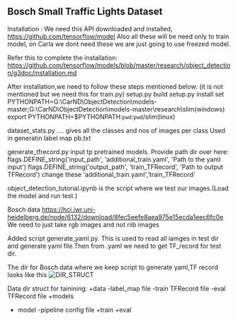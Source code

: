 ## Bosch Small Traffic Lights Dataset

Installation :
We need this API downloaded and installed, https://github.com/tensorflow/model
Also all these will be need only to train model, 
on Carla we dont need these we are just going to use freezed model.


Refer this to complete the installation:
https://github.com/tensorflow/models/blob/master/research/object_detection/g3doc/installation.md

After installation,we need to follow these steps mentioned below:
(it is not mentioned but we need this for train.py)
setup.py build
setup.py install
set PYTHONPATH=G:\CarND\ObjectDetection\models-master;G:\CarND\ObjectDetection\models-master\research\slim(windows)
export PYTHONPATH=$PYTHONPATH:`pwd`:`pwd`/slim(linux)

dataset_stats.py .... gives all the classes and nos of images per class
Used in generatin label map pb.txt

generate_tfrecord.py input tp pretrained models.
Provide path dir over here:
flags.DEFINE_string('input_path', 'additional_train.yaml', 'Path to the yaml input')
flags.DEFINE_string('output_path', 'train_TFRecord', 'Path to output TFRecord')
change these 'additional_train.yaml','train_TFRecord'

object_detection_tutorial.ipynb is the script where we test our images.(Load the model and run test.)

Bosch data
https://hci.iwr.uni-heidelberg.de/node/6132/download/8fec5eefe8aea975e15ecda1eec6fc0e
We need to just take rgb  images and not riib images

Added script generate_yaml.py. This is used to read all iamges in test dir and generate yaml file.Then from .yaml we need to get TF_record for test dir.


The dir for Bosch data where we keep script to generate yaml,TF record looks like this
![DIR_STRUCT](/img/img.jpg?raw=true "Optional Title")



Data dir struct for tainining:
+data
  -label_map file
  -train TFRecord file
  -eval TFRecord file
+models
  + model
    -pipeline config file
    +train
    +eval



